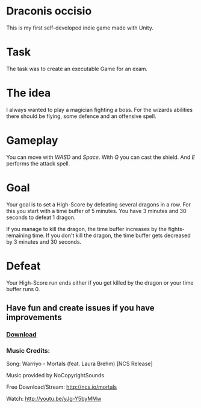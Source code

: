 # Draconis occisio

This is my first self-developed indie game made with Unity.

# Task
The task was to create an executable Game for an exam.

# The idea
 
I always wanted to play a magician fighting a boss.
For the wizards abilities there should be flying, some defence and an offensive spell.

# Gameplay

You can move with *WASD* and *Space*.
With *Q* you can cast the shield.
And *E* performs the attack spell.

# Goal

Your goal is to set a High-Score by defeating several dragons in a row.
For this you start with a time buffer of 5 minutes.
You have 3 minutes and 30 seconds to defeat 1 dragon.

If you manage to kill the dragon, the time buffer increases by the fights-remaining time.
If you don't kill the dragon, the time buffer gets decreased by 3 minutes and 30 seconds.

# Defeat

Your High-Score run ends either if you get killed by the dragon or your time buffer runs 0.

## Have fun and create issues if you have improvements

### [Download](https://vulnerius.itch.io/draconis)

### Music Credits:
Song: Warriyo - Mortals (feat. Laura Brehm) [NCS Release]

Music provided by NoCopyrightSounds

Free Download/Stream: http://ncs.io/mortals

Watch: http://youtu.be/yJg-Y5byMMw